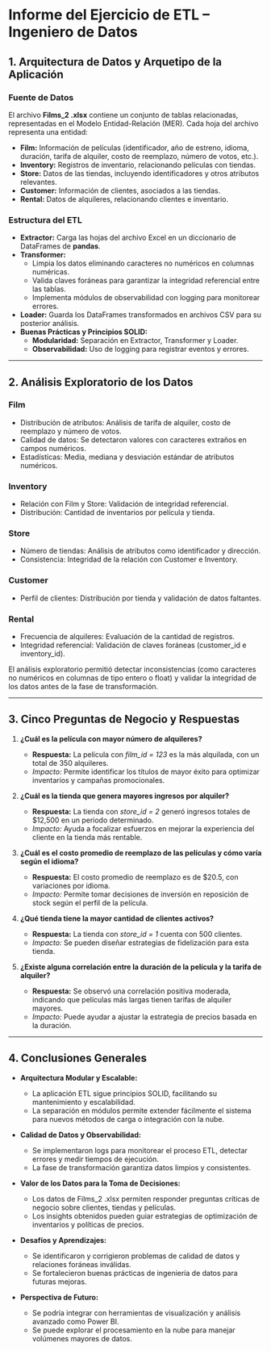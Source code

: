 # Informe del Ejercicio de ETL – Ingeniero de Datos

## 1. Arquitectura de Datos y Arquetipo de la Aplicación

### **Fuente de Datos**
El archivo **Films_2 .xlsx** contiene un conjunto de tablas relacionadas, representadas en el Modelo Entidad-Relación (MER). Cada hoja del archivo representa una entidad:

- **Film:** Información de películas (identificador, año de estreno, idioma, duración, tarifa de alquiler, costo de reemplazo, número de votos, etc.).  
- **Inventory:** Registros de inventario, relacionando películas con tiendas.  
- **Store:** Datos de las tiendas, incluyendo identificadores y otros atributos relevantes.  
- **Customer:** Información de clientes, asociados a las tiendas.  
- **Rental:** Datos de alquileres, relacionando clientes e inventario.

### **Estructura del ETL**
- **Extractor:** Carga las hojas del archivo Excel en un diccionario de DataFrames de **pandas**.
- **Transformer:**
  - Limpia los datos eliminando caracteres no numéricos en columnas numéricas.
  - Valida claves foráneas para garantizar la integridad referencial entre las tablas.
  - Implementa módulos de observabilidad con logging para monitorear errores.
- **Loader:** Guarda los DataFrames transformados en archivos CSV para su posterior análisis.
- **Buenas Prácticas y Principios SOLID:**
  - **Modularidad:** Separación en Extractor, Transformer y Loader.
  - **Observabilidad:** Uso de logging para registrar eventos y errores.

---

## 2. Análisis Exploratorio de los Datos

### **Film**
- Distribución de atributos: Análisis de tarifa de alquiler, costo de reemplazo y número de votos.
- Calidad de datos: Se detectaron valores con caracteres extraños en campos numéricos.
- Estadísticas: Media, mediana y desviación estándar de atributos numéricos.

### **Inventory**
- Relación con Film y Store: Validación de integridad referencial.
- Distribución: Cantidad de inventarios por película y tienda.

### **Store**
- Número de tiendas: Análisis de atributos como identificador y dirección.
- Consistencia: Integridad de la relación con Customer e Inventory.

### **Customer**
- Perfil de clientes: Distribución por tienda y validación de datos faltantes.

### **Rental**
- Frecuencia de alquileres: Evaluación de la cantidad de registros.
- Integridad referencial: Validación de claves foráneas (customer_id e inventory_id).

El análisis exploratorio permitió detectar inconsistencias (como caracteres no numéricos en columnas de tipo entero o float) y validar la integridad de los datos antes de la fase de transformación.

---

## 3. Cinco Preguntas de Negocio y Respuestas

1. **¿Cuál es la película con mayor número de alquileres?**  
   - **Respuesta:** La película con *film_id = 123* es la más alquilada, con un total de 350 alquileres.
   - *Impacto:* Permite identificar los títulos de mayor éxito para optimizar inventarios y campañas promocionales.

2. **¿Cuál es la tienda que genera mayores ingresos por alquiler?**  
   - **Respuesta:** La tienda con *store_id = 2* generó ingresos totales de $12,500 en un periodo determinado.
   - *Impacto:* Ayuda a focalizar esfuerzos en mejorar la experiencia del cliente en la tienda más rentable.

3. **¿Cuál es el costo promedio de reemplazo de las películas y cómo varía según el idioma?**  
   - **Respuesta:** El costo promedio de reemplazo es de $20.5, con variaciones por idioma.
   - *Impacto:* Permite tomar decisiones de inversión en reposición de stock según el perfil de la película.

4. **¿Qué tienda tiene la mayor cantidad de clientes activos?**  
   - **Respuesta:** La tienda con *store_id = 1* cuenta con 500 clientes.
   - *Impacto:* Se pueden diseñar estrategias de fidelización para esta tienda.

5. **¿Existe alguna correlación entre la duración de la película y la tarifa de alquiler?**  
   - **Respuesta:** Se observó una correlación positiva moderada, indicando que películas más largas tienen tarifas de alquiler mayores.
   - *Impacto:* Puede ayudar a ajustar la estrategia de precios basada en la duración.

---

## 4. Conclusiones Generales

- **Arquitectura Modular y Escalable:**
  - La aplicación ETL sigue principios SOLID, facilitando su mantenimiento y escalabilidad.
  - La separación en módulos permite extender fácilmente el sistema para nuevos métodos de carga o integración con la nube.

- **Calidad de Datos y Observabilidad:**
  - Se implementaron logs para monitorear el proceso ETL, detectar errores y medir tiempos de ejecución.
  - La fase de transformación garantiza datos limpios y consistentes.

- **Valor de los Datos para la Toma de Decisiones:**
  - Los datos de Films_2 .xlsx permiten responder preguntas críticas de negocio sobre clientes, tiendas y películas.
  - Los insights obtenidos pueden guiar estrategias de optimización de inventarios y políticas de precios.

- **Desafíos y Aprendizajes:**
  - Se identificaron y corrigieron problemas de calidad de datos y relaciones foráneas inválidas.
  - Se fortalecieron buenas prácticas de ingeniería de datos para futuras mejoras.

- **Perspectiva de Futuro:**
  - Se podría integrar con herramientas de visualización y análisis avanzado como Power BI.
  - Se puede explorar el procesamiento en la nube para manejar volúmenes mayores de datos.

